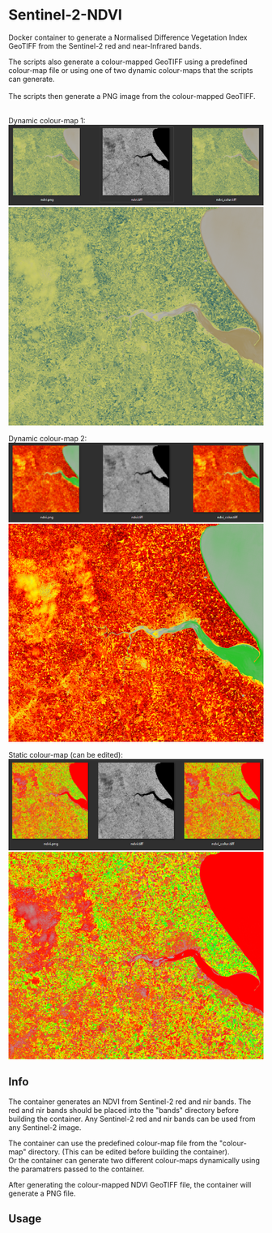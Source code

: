 # Sentinel-2-NDVI
Docker container to generate a Normalised Difference Vegetation Index GeoTIFF from the Sentinel-2 red and near-Infrared bands.

The scripts also generate a colour-mapped GeoTIFF using a predefined colour-map file or using one of two dynamic colour-maps that the scripts can generate.<br/><br/>
The scripts then generate a PNG image from the colour-mapped GeoTIFF.<br/><br/>

Dynamic colour-map 1:
![alt text](https://github.com/logi-26/sentinel-2-ndvi/blob/main/git_images/ndvi_1.png?raw=true)
![alt text](https://github.com/logi-26/sentinel-2-ndvi/blob/main/git_images/ndvi_1_big.png?raw=true)

Dynamic colour-map 2:
![alt text](https://github.com/logi-26/sentinel-2-ndvi/blob/main/git_images/ndvi_2.png?raw=true)
![alt text](https://github.com/logi-26/sentinel-2-ndvi/blob/main/git_images/ndvi_2_big.png?raw=true)

Static colour-map (can be edited):
![alt text](https://github.com/logi-26/sentinel-2-ndvi/blob/main/git_images/ndvi_3.png?raw=true)
![alt text](https://github.com/logi-26/sentinel-2-ndvi/blob/main/git_images/ndvi_3_big.png?raw=true)

## Info
The container generates an NDVI from Sentinel-2 red and nir bands.
The red and nir bands should be placed into the "bands" directory before building the container.
Any Sentinel-2 red and nir bands can be used from any Sentinel-2 image.

The container can use the predefined colour-map file from the "colour-map" directory.
(This can be edited before building the container).<br/>
Or the container can generate two different colour-maps dynamically using the paramatrers passed to the container.

After generating the colour-mapped NDVI GeoTIFF file, the container will generate a PNG file.

## Usage
